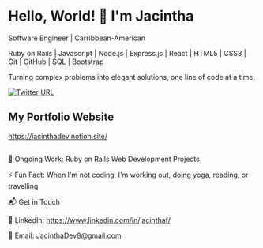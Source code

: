 # Hello, World! 👋 I'm Jacintha
Software Engineer | Carribbean-American 

Ruby on Rails | Javascript | Node.js | Express.js | React | HTML5 | CSS3 | Git | GitHub | SQL | Bootstrap 

Turning complex problems into elegant solutions, one line of code at a time.

[![Twitter URL](https://img.shields.io/twitter/url/https/twitter.com/JacinthaDev.svg?style=social&label=Follow%20%40JacinthaDev)](https://twitter.com/JacinthaDev)

## My Portfolio Website

https://jacinthadev.notion.site/

##
🔭 Ongoing Work: Ruby on Rails Web Development Projects

⚡ Fun Fact: When I'm not coding, I'm working out, doing yoga, reading, or travelling

📬  Get in Touch

💼 LinkedIn: https://www.linkedin.com/in/jacinthaf/

📧 Email: JacinthaDev8@gmail.com

